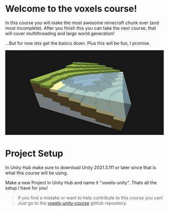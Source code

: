 # Welcome to the voxels course!
In this course you will make the most awesome minecraft chunk ever (and most incomplete). After you finish this you can take the next course, that will cover multithreading and large world generation!

...But for now lets get the basics down. Plus this will be fun, I promise.

![](/Assets/terrain_generator_beach.png)

# Project Setup
In Unity Hub make sure to download Unity 2021.3.1f1 or later since that is what this course will be using.

Make a new Project in Unity Hub and name it "voxels-unity". Thats all the setup I have for you!

> if you find a mistake or want to help contribute to this course you can! Just go to the [voxels-unity-course](https://github.com/PaperPrototype/voxels-unity-course) github repository.